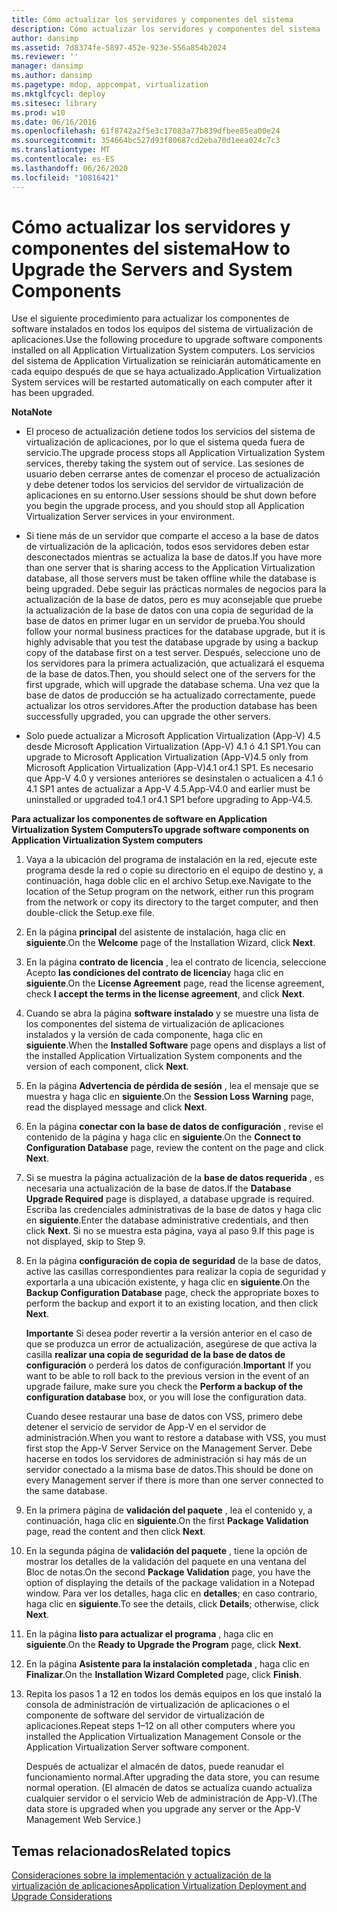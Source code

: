 ```yaml
---
title: Cómo actualizar los servidores y componentes del sistema
description: Cómo actualizar los servidores y componentes del sistema
author: dansimp
ms.assetid: 7d8374fe-5897-452e-923e-556a854b2024
ms.reviewer: ''
manager: dansimp
ms.author: dansimp
ms.pagetype: mdop, appcompat, virtualization
ms.mktglfcycl: deploy
ms.sitesec: library
ms.prod: w10
ms.date: 06/16/2016
ms.openlocfilehash: 61f8742a2f5e3c17083a77b839dfbee85ea00e24
ms.sourcegitcommit: 354664bc527d93f80687cd2eba70d1eea024c7c3
ms.translationtype: MT
ms.contentlocale: es-ES
ms.lasthandoff: 06/26/2020
ms.locfileid: "10816421"
---
```

# <span data-ttu-id="1f25f-103">Cómo actualizar los servidores y componentes del sistema</span><span class="sxs-lookup"><span data-stu-id="1f25f-103">How to Upgrade the Servers and System Components</span></span>


<span data-ttu-id="1f25f-104">Use el siguiente procedimiento para actualizar los componentes de software instalados en todos los equipos del sistema de virtualización de aplicaciones.</span><span class="sxs-lookup"><span data-stu-id="1f25f-104">Use the following procedure to upgrade software components installed on all Application Virtualization System computers.</span></span> <span data-ttu-id="1f25f-105">Los servicios del sistema de Application Virtualization se reiniciarán automáticamente en cada equipo después de que se haya actualizado.</span><span class="sxs-lookup"><span data-stu-id="1f25f-105">Application Virtualization System services will be restarted automatically on each computer after it has been upgraded.</span></span>

**<span data-ttu-id="1f25f-106">Nota</span><span class="sxs-lookup"><span data-stu-id="1f25f-106">Note</span></span>**  
-   <span data-ttu-id="1f25f-107">El proceso de actualización detiene todos los servicios del sistema de virtualización de aplicaciones, por lo que el sistema queda fuera de servicio.</span><span class="sxs-lookup"><span data-stu-id="1f25f-107">The upgrade process stops all Application Virtualization System services, thereby taking the system out of service.</span></span> <span data-ttu-id="1f25f-108">Las sesiones de usuario deben cerrarse antes de comenzar el proceso de actualización y debe detener todos los servicios del servidor de virtualización de aplicaciones en su entorno.</span><span class="sxs-lookup"><span data-stu-id="1f25f-108">User sessions should be shut down before you begin the upgrade process, and you should stop all Application Virtualization Server services in your environment.</span></span>

-   <span data-ttu-id="1f25f-109">Si tiene más de un servidor que comparte el acceso a la base de datos de virtualización de la aplicación, todos esos servidores deben estar desconectados mientras se actualiza la base de datos.</span><span class="sxs-lookup"><span data-stu-id="1f25f-109">If you have more than one server that is sharing access to the Application Virtualization database, all those servers must be taken offline while the database is being upgraded.</span></span> <span data-ttu-id="1f25f-110">Debe seguir las prácticas normales de negocios para la actualización de la base de datos, pero es muy aconsejable que pruebe la actualización de la base de datos con una copia de seguridad de la base de datos en primer lugar en un servidor de prueba.</span><span class="sxs-lookup"><span data-stu-id="1f25f-110">You should follow your normal business practices for the database upgrade, but it is highly advisable that you test the database upgrade by using a backup copy of the database first on a test server.</span></span> <span data-ttu-id="1f25f-111">Después, seleccione uno de los servidores para la primera actualización, que actualizará el esquema de la base de datos.</span><span class="sxs-lookup"><span data-stu-id="1f25f-111">Then, you should select one of the servers for the first upgrade, which will upgrade the database schema.</span></span> <span data-ttu-id="1f25f-112">Una vez que la base de datos de producción se ha actualizado correctamente, puede actualizar los otros servidores.</span><span class="sxs-lookup"><span data-stu-id="1f25f-112">After the production database has been successfully upgraded, you can upgrade the other servers.</span></span>

-   <span data-ttu-id="1f25f-113">Solo puede actualizar a Microsoft Application Virtualization (App-V) 4.5 desde Microsoft Application Virtualization (App-V) 4.1 ó 4.1 SP1.</span><span class="sxs-lookup"><span data-stu-id="1f25f-113">You can upgrade to Microsoft Application Virtualization (App-V)4.5 only from Microsoft Application Virtualization (App-V)4.1 or4.1 SP1.</span></span> <span data-ttu-id="1f25f-114">Es necesario que App-V 4.0 y versiones anteriores se desinstalen o actualicen a 4.1 ó 4.1 SP1 antes de actualizar a App-V 4.5.</span><span class="sxs-lookup"><span data-stu-id="1f25f-114">App-V4.0 and earlier must be uninstalled or upgraded to4.1 or4.1 SP1 before upgrading to App-V4.5.</span></span>

 

**<span data-ttu-id="1f25f-115">Para actualizar los componentes de software en Application Virtualization System Computers</span><span class="sxs-lookup"><span data-stu-id="1f25f-115">To upgrade software components on Application Virtualization System computers</span></span>**

1.  <span data-ttu-id="1f25f-116">Vaya a la ubicación del programa de instalación en la red, ejecute este programa desde la red o copie su directorio en el equipo de destino y, a continuación, haga doble clic en el archivo Setup.exe.</span><span class="sxs-lookup"><span data-stu-id="1f25f-116">Navigate to the location of the Setup program on the network, either run this program from the network or copy its directory to the target computer, and then double-click the Setup.exe file.</span></span>

2.  <span data-ttu-id="1f25f-117">En la página **principal** del asistente de instalación, haga clic en **siguiente**.</span><span class="sxs-lookup"><span data-stu-id="1f25f-117">On the **Welcome** page of the Installation Wizard, click **Next**.</span></span>

3.  <span data-ttu-id="1f25f-118">En la página **contrato de licencia** , lea el contrato de licencia, seleccione Acepto **las condiciones del contrato de licencia**y haga clic en **siguiente**.</span><span class="sxs-lookup"><span data-stu-id="1f25f-118">On the **License Agreement** page, read the license agreement, check **I accept the terms in the license agreement**, and click **Next**.</span></span>

4.  <span data-ttu-id="1f25f-119">Cuando se abra la página **software instalado** y se muestre una lista de los componentes del sistema de virtualización de aplicaciones instalados y la versión de cada componente, haga clic en **siguiente**.</span><span class="sxs-lookup"><span data-stu-id="1f25f-119">When the **Installed Software** page opens and displays a list of the installed Application Virtualization System components and the version of each component, click **Next**.</span></span>

5.  <span data-ttu-id="1f25f-120">En la página **Advertencia de pérdida de sesión** , lea el mensaje que se muestra y haga clic en **siguiente**.</span><span class="sxs-lookup"><span data-stu-id="1f25f-120">On the **Session Loss Warning** page, read the displayed message and click **Next**.</span></span>

6.  <span data-ttu-id="1f25f-121">En la página **conectar con la base de datos de configuración** , revise el contenido de la página y haga clic en **siguiente**.</span><span class="sxs-lookup"><span data-stu-id="1f25f-121">On the **Connect to Configuration Database** page, review the content on the page and click **Next**.</span></span>

7.  <span data-ttu-id="1f25f-122">Si se muestra la página actualización de la **base de datos requerida** , es necesaria una actualización de la base de datos.</span><span class="sxs-lookup"><span data-stu-id="1f25f-122">If the **Database Upgrade Required** page is displayed, a database upgrade is required.</span></span> <span data-ttu-id="1f25f-123">Escriba las credenciales administrativas de la base de datos y haga clic en **siguiente**.</span><span class="sxs-lookup"><span data-stu-id="1f25f-123">Enter the database administrative credentials, and then click **Next**.</span></span> <span data-ttu-id="1f25f-124">Si no se muestra esta página, vaya al paso 9.</span><span class="sxs-lookup"><span data-stu-id="1f25f-124">If this page is not displayed, skip to Step 9.</span></span>

8.  <span data-ttu-id="1f25f-125">En la página **configuración de copia de seguridad** de la base de datos, active las casillas correspondientes para realizar la copia de seguridad y exportarla a una ubicación existente, y haga clic en **siguiente**.</span><span class="sxs-lookup"><span data-stu-id="1f25f-125">On the **Backup Configuration Database** page, check the appropriate boxes to perform the backup and export it to an existing location, and then click **Next**.</span></span>

    <span data-ttu-id="1f25f-126">**Importante**  Si desea poder revertir a la versión anterior en el caso de que se produzca un error de actualización, asegúrese de que activa la casilla **realizar una copia de seguridad de la base de datos de configuración** o perderá los datos de configuración.</span><span class="sxs-lookup"><span data-stu-id="1f25f-126">**Important** If you want to be able to roll back to the previous version in the event of an upgrade failure, make sure you check the **Perform a backup of the configuration database** box, or you will lose the configuration data.</span></span>

    <span data-ttu-id="1f25f-127">Cuando desee restaurar una base de datos con VSS, primero debe detener el servicio de servidor de App-V en el servidor de administración.</span><span class="sxs-lookup"><span data-stu-id="1f25f-127">When you want to restore a database with VSS, you must first stop the App-V Server Service on the Management Server.</span></span> <span data-ttu-id="1f25f-128">Debe hacerse en todos los servidores de administración si hay más de un servidor conectado a la misma base de datos.</span><span class="sxs-lookup"><span data-stu-id="1f25f-128">This should be done on every Management server if there is more than one server connected to the same database.</span></span>

     

9.  <span data-ttu-id="1f25f-129">En la primera página de **validación del paquete** , lea el contenido y, a continuación, haga clic en **siguiente**.</span><span class="sxs-lookup"><span data-stu-id="1f25f-129">On the first **Package Validation** page, read the content and then click **Next**.</span></span>

10. <span data-ttu-id="1f25f-130">En la segunda página de **validación del paquete** , tiene la opción de mostrar los detalles de la validación del paquete en una ventana del Bloc de notas.</span><span class="sxs-lookup"><span data-stu-id="1f25f-130">On the second **Package Validation** page, you have the option of displaying the details of the package validation in a Notepad window.</span></span> <span data-ttu-id="1f25f-131">Para ver los detalles, haga clic en **detalles**; en caso contrario, haga clic en **siguiente**.</span><span class="sxs-lookup"><span data-stu-id="1f25f-131">To see the details, click **Details**; otherwise, click **Next**.</span></span>

11. <span data-ttu-id="1f25f-132">En la página **listo para actualizar el programa** , haga clic en **siguiente**.</span><span class="sxs-lookup"><span data-stu-id="1f25f-132">On the **Ready to Upgrade the Program** page, click **Next**.</span></span>

12. <span data-ttu-id="1f25f-133">En la página **Asistente para la instalación completada** , haga clic en **Finalizar**.</span><span class="sxs-lookup"><span data-stu-id="1f25f-133">On the **Installation Wizard Completed** page, click **Finish**.</span></span>

13. <span data-ttu-id="1f25f-134">Repita los pasos 1 a 12 en todos los demás equipos en los que instaló la consola de administración de virtualización de aplicaciones o el componente de software del servidor de virtualización de aplicaciones.</span><span class="sxs-lookup"><span data-stu-id="1f25f-134">Repeat steps 1–12 on all other computers where you installed the Application Virtualization Management Console or the Application Virtualization Server software component.</span></span>

    <span data-ttu-id="1f25f-135">Después de actualizar el almacén de datos, puede reanudar el funcionamiento normal.</span><span class="sxs-lookup"><span data-stu-id="1f25f-135">After upgrading the data store, you can resume normal operation.</span></span> <span data-ttu-id="1f25f-136">(El almacén de datos se actualiza cuando actualiza cualquier servidor o el servicio Web de administración de App-V).</span><span class="sxs-lookup"><span data-stu-id="1f25f-136">(The data store is upgraded when you upgrade any server or the App-V Management Web Service.)</span></span>

## <span data-ttu-id="1f25f-137">Temas relacionados</span><span class="sxs-lookup"><span data-stu-id="1f25f-137">Related topics</span></span>


[<span data-ttu-id="1f25f-138">Consideraciones sobre la implementación y actualización de la virtualización de aplicaciones</span><span class="sxs-lookup"><span data-stu-id="1f25f-138">Application Virtualization Deployment and Upgrade Considerations</span></span>](application-virtualization-deployment-and-upgrade-considerations.md)

 

 





